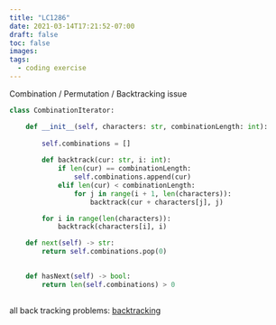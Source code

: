 ```yaml
---
title: "LC1286"
date: 2021-03-14T17:21:52-07:00
draft: false
toc: false
images:
tags:
  - coding exercise
---
```


Combination / Permutation / Backtracking issue

```python
class CombinationIterator:

    def __init__(self, characters: str, combinationLength: int):
        
        self.combinations = []
        
        def backtrack(cur: str, i: int):
            if len(cur) == combinationLength:
                self.combinations.append(cur)
            elif len(cur) < combinationLength:
                for j in range(i + 1, len(characters)):
                    backtrack(cur + characters[j], j)

        for i in range(len(characters)):
            backtrack(characters[i], i)

    def next(self) -> str:
        return self.combinations.pop(0)
        

    def hasNext(self) -> bool:
        return len(self.combinations) > 0
     
```

all back tracking problems: 
[backtracking](https://leetcode.com/tag/backtracking/)